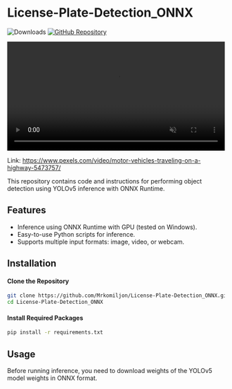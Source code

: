 # License-Plate-Detection_ONNX

![Downloads](https://img.shields.io/github/downloads/Mrkomiljon/License-Plate-Detection_ONNX/total) [![GitHub Repository](https://img.shields.io/badge/GitHub-Repository-blue?logo=github)](https://github.com/Mrkomiljon/License-Plate-Detection_ONNX)

<video controls autoplay loop src="https://github.com/user-attachments/assets/cc641c10-164a-47be-acff-c461f0c386c3" muted="false" width="100%"></video>




Link: https://www.pexels.com/video/motor-vehicles-traveling-on-a-highway-5473757/

This repository contains code and instructions for performing object detection using YOLOv5 inference with ONNX Runtime.

## Features

- Inference using ONNX Runtime with GPU (tested on Windows).
- Easy-to-use Python scripts for inference.
- Supports multiple input formats: image, video, or webcam.

## Installation

#### Clone the Repository

```bash
git clone https://github.com/Mrkomiljon/License-Plate-Detection_ONNX.git
cd License-Plate-Detection_ONNX
```

#### Install Required Packages

```bash
pip install -r requirements.txt
```

## Usage

Before running inference, you need to download weights of the YOLOv5 model weights in ONNX format.

